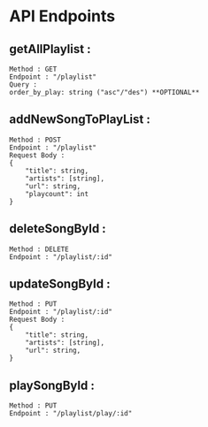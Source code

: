 # API Endpoints

## getAllPlaylist :

```
Method : GET
Endpoint : "/playlist"
Query :
order_by_play: string ("asc"/"des") **OPTIONAL**
```

## addNewSongToPlayList :

```
Method : POST
Endpoint : "/playlist"
Request Body :
{
    "title": string,
    "artists": [string],
    "url": string,
    "playcount": int
}
```

## deleteSongById :

```
Method : DELETE
Endpoint : "/playlist/:id"
```

## updateSongById :

```
Method : PUT
Endpoint : "/playlist/:id"
Request Body :
{
    "title": string,
    "artists": [string],
    "url": string,
}
```

## playSongById :

```
Method : PUT
Endpoint : "/playlist/play/:id"
```
